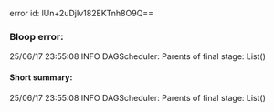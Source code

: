 error id: lUn+2uDjIv182EKTnh8O9Q==
### Bloop error:

25/06/17 23:55:08 INFO DAGScheduler: Parents of final stage: List()
#### Short summary: 

25/06/17 23:55:08 INFO DAGScheduler: Parents of final stage: List()